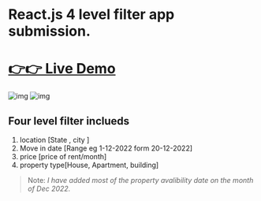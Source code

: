 # React.js 4 level filter app submission.

# [👉👉 Live Demo ](https://filte-react.netlify.app)

![img](https://i.ibb.co/k9j287c/filtera.png)
![img](https://i.ibb.co/6skm1zY/filterb.png)



## Four level filter inclueds

1. location [State , city ]
2. Move in date [Range eg 1-12-2022 form 20-12-2022]
3. price [price of rent/month]
4. property type[House, Apartment, building]

> Note:
> _I have added most of the property avalibility date on the month of Dec 2022._
